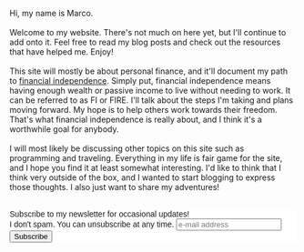 <div class="home">
  <p>
    Hi, my name is Marco. 
    <br>
    <br>
    Welcome to my website. There's not much on here yet, but I'll continue to add onto it. Feel free to read my blog posts and check out the resources that have helped me. Enjoy!
    <br>
    <br>
    This site will mostly be about personal finance, and it'll document my path to <a href="https://www.reddit.com/r/financialindependence/wiki/faq">financial independence</a>. Simply put, financial independence means having enough wealth or passive income to live without needing to work. It can be referred to as FI or FIRE. I'll talk about the steps I'm taking and plans moving forward. My hope is to help others work towards their freedom. That's what financial independence is really about, and I think it's a worthwhile goal for anybody.
    <br>
    <br>
    I will most likely be discussing other topics on this site such as programming and traveling. Everything in my life is fair game for the site, and I hope you find it at least somewhat interesting. I'd like to think that I think very outside of the box, and I wanted to start blogging to express those thoughts. I also just want to share my adventures!
    <br>
    <br>
<div class="wrapper">
	<!-- Begin MailChimp Signup Form -->
<link href="//cdn-images.mailchimp.com/embedcode/horizontal-slim-10_7.css" rel="stylesheet" type="text/css">
<style type="text/css">
	#mc_embed_signup{background:#fff; clear:left; font:14px Helvetica,Arial,sans-serif; width:100%;}
	/* Add your own MailChimp form style overrides in your site stylesheet or in this style block.
	   We recommend moving this block and the preceding CSS link to the HEAD of your HTML file. */
</style>
<div id="mc_embed_signup">
<form action="https://gmail.us8.list-manage.com/subscribe/post?u=f7d0f34dee6cce5f1528b1041&amp;id=8368ffa763" method="post" id="mc-embedded-subscribe-form" name="mc-embedded-subscribe-form" class="validate" target="_blank" novalidate>
    <div id="mc_embed_signup_scroll">
	<label for="mce-EMAIL">Subscribe to my newsletter for occasional updates!<br>I don't spam. You can unsubscribe at any time.</label>
	<input type="email" value="" name="EMAIL" class="email" id="mce-EMAIL" placeholder="e-mail address" required>
    <!-- real people should not fill this in and expect good things - do not remove this or risk form bot signups-->
    <div style="position: absolute; left: -5000px;" aria-hidden="true"><input type="text" name="b_f7d0f34dee6cce5f1528b1041_8368ffa763" tabindex="-1" value=""></div>
    <div class="clear"><input type="submit" value="Subscribe" name="subscribe" id="mc-embedded-subscribe" class="button"></div>
    </div>
</form>
</div>

<!--End mc_embed_signup-->
</div>
